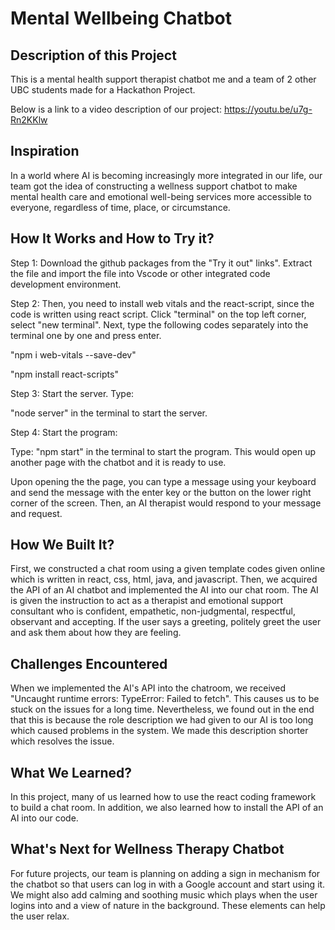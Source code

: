 # Mental Wellbeing Chatbot


## Description of this Project

This is a mental health support therapist chatbot me and a team of 2 other UBC students made for a Hackathon Project. 

Below is a link to a video description of our project:
https://youtu.be/u7g-Rn2KKlw

## Inspiration
In a world where AI is becoming increasingly more integrated in our life, our team got the idea of constructing a wellness support chatbot to make mental health care and emotional well-being services more accessible to everyone, regardless of time, place, or circumstance.

## How It Works and How to Try it?

Step 1: Download the github packages from the "Try it out" links". Extract the file and import the file into Vscode or other integrated code development environment.

Step 2: Then, you need to install web vitals and the react-script, since the code is written using react script. Click "terminal" on the top left corner, select "new terminal". Next, type the following codes separately into the terminal one by one and press enter.

"npm i web-vitals --save-dev"

"npm install react-scripts"

Step 3: Start the server. Type:

"node server" in the terminal to start the server.

Step 4: Start the program:

Type: "npm start" in the terminal to start the program. This would open up another page with the chatbot and it is ready to use.

Upon opening the the page, you can type a message using your keyboard and send the message with the enter key or the button on the lower right corner of the screen. Then, an AI therapist would respond to your message and request.

## How We Built It?

First, we constructed a chat room using a given template codes given online which is written in react, css, html, java, and javascript. Then, we acquired the API of an AI chatbot and implemented the AI into our chat room. The AI is given the instruction to act as a therapist and emotional support consultant who is confident, empathetic, non-judgmental, respectful, observant and accepting. If the user says a greeting, politely greet the user and ask them about how they are feeling.


## Challenges Encountered

When we implemented the AI's API into the chatroom, we received "Uncaught runtime errors: TypeError: Failed to fetch". This causes us to be stuck on the issues for a long time. Nevertheless, we found out in the end that this is because the role description we had given to our AI is too long which caused problems in the system. We made this description shorter which resolves the issue. 

## What We Learned?
In this project, many of us learned how to use the react coding framework to build a chat room. In addition, we also learned how to install the API of an AI into our code.

## What's Next for Wellness Therapy Chatbot

For future projects, our team is planning on adding a sign in mechanism for the chatbot so that users can log in with a Google account and start using it. We might also add calming and soothing music which plays when the user logins into and a view of nature in the background. These elements can help the user relax.





